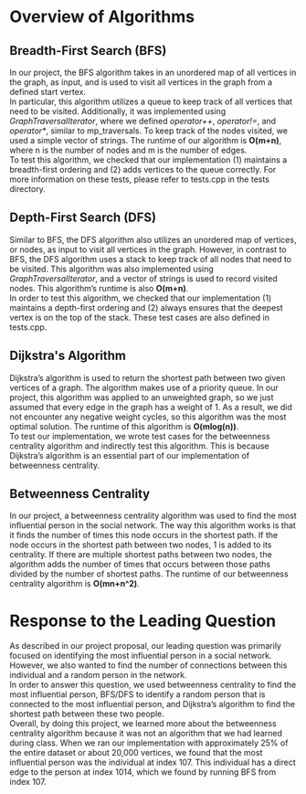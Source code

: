# Overview of Algorithms
## Breadth-First Search (BFS)
In our project, the BFS algorithm takes in an unordered map of all vertices in the graph, as input, and is used to visit all vertices in the graph from a defined start vertex.
<br>
In particular, this algorithm utilizes a queue to keep track of all vertices that need to be visited. Additionally, it was implemented using *GraphTraversalIterator*, where we defined *operator++*, *operator!=*, and _operator*_, similar to mp_traversals. To keep track of the nodes visited, we used a simple vector of strings. The runtime of our algorithm is **O(m+n)**, where n is the number of nodes and m is the number of edges.
<br>
To test this algorithm, we checked that our implementation (1) maintains a breadth-first ordering and (2) adds vertices to the queue correctly. For more information on these tests, please refer to tests.cpp in the tests directory.

## Depth-First Search (DFS)
Similar to BFS, the DFS algorithm also utilizes an unordered map of vertices, or nodes, as input to visit all vertices in the graph. However, in contrast to BFS, the DFS algorithm uses a stack to keep track of all nodes that need to be visited. This algorithm was also implemented using *GraphTraversalIterator*, and a vector of strings is used to record visited nodes. This algorithm’s runtime is also **O(m+n)**.
<br>
In order to test this algorithm, we checked that our implementation (1) maintains a depth-first ordering and (2) always ensures that the deepest vertex is on the top of the stack. These test cases are also defined in tests.cpp.

## Dijkstra's Algorithm
Dijkstra’s algorithm is used to return the shortest path between two given vertices of a graph. The algorithm makes use of a priority queue. In our project, this algorithm was applied to an unweighted graph, so we just assumed that every edge in the graph has a weight of 1. As a result, we did not encounter any negative weight cycles, so this algorithm was the most optimal solution. The runtime of this algorithm is **O(mlog(n))**.
<br>
To test our implementation, we wrote test cases for the betweenness centrality algorithm and indirectly test this algorithm. This is because Dijkstra’s algorithm is an essential part of our implementation of betweenness centrality.

## Betweenness Centrality
In our project, a betweenness centrality algorithm was used to find the most influential person in the social network. The way this algorithm works is that it finds the number of times this node occurs in the shortest path. If the node occurs in the shortest path between two nodes, 1 is added to its centrality. If there are multiple shortest paths between two nodes, the algorithm adds the number of times that occurs between those paths divided by the number of shortest paths. The runtime of our betweenness centrality algorithm is **O(mn+n^2)**.

# Response to the Leading Question
As described in our project proposal, our leading question was primarily focused on identifying the most influential person in a social network. However, we also wanted to find the number of connections between this individual and a random person in the network.
<br>
In order to answer this question, we used betweenness centrality to find the most influential person, BFS/DFS to identify a random person that is connected to the most influential person, and Dijkstra’s algorithm to find the shortest path between these two people.
<br>
Overall, by doing this project, we learned more about the betweenness centrality algorithm because it was not an algorithm that we had learned during class. When we ran our implementation with approximately 25% of the entire dataset or about 20,000 vertices, we found that the most influential person was the individual at index 107. This individual has a direct edge to the person at index 1014, which we found by running BFS from index 107.